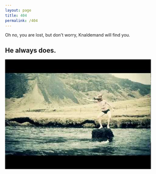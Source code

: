 ```yaml
---
layout: page
title: 404
permalink: /404
---
```


Oh no, you are lost, but don't worry, Knaldemand will find you.

## He always does.

![Knaldemand standing on  rock in a river looking for you and pointing](/photos/404.jpg)
